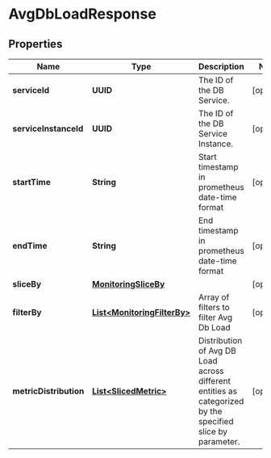 

# AvgDbLoadResponse


## Properties

Name | Type | Description | Notes
------------ | ------------- | ------------- | -------------
**serviceId** | **UUID** | The ID of the DB Service. |  [optional]
**serviceInstanceId** | **UUID** | The ID of the DB Service Instance. |  [optional]
**startTime** | **String** | Start timestamp in prometheus date-time format |  [optional]
**endTime** | **String** | End timestamp in prometheus date-time format |  [optional]
**sliceBy** | [**MonitoringSliceBy**](MonitoringSliceBy.md) |  |  [optional]
**filterBy** | [**List&lt;MonitoringFilterBy&gt;**](MonitoringFilterBy.md) | Array of filters to filter Avg Db Load |  [optional]
**metricDistribution** | [**List&lt;SlicedMetric&gt;**](SlicedMetric.md) | Distribution of Avg DB Load across different entities as categorized by the specified slice by parameter. |  [optional]



